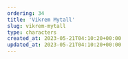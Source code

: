 ```yaml
---
ordering: 34
title: 'Vikrem Mytall'
slug: vikrem-mytall
type: characters
created_at: 2023-05-21T04:10:20+00:00
updated_at: 2023-05-21T04:10:20+00:00
---
```

